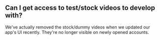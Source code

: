 ## Can I get access to test/stock videos to develop with?

We've actually removed the stock/dummy videos when we updated our app's UI recently. They're no longer visible on newly opened accounts.

